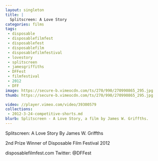 ```yaml
---
layout: singleton
title: |
  Splitscreen: A Love Story
categories: films
tags:
 - disposable
 - disposablefilmfest
 - disposablefest
 - disposablefilm
 - disposablefilmfestival
 - lovestory
 - splitscreen
 - jamesgriffiths
 - DFFest
 - filmfestival
 - 2012
 - DFF
image: https://secure-b.vimeocdn.com/ts/270/990/270990865_295.jpg
thumb: https://secure-b.vimeocdn.com/ts/270/990/270990865_295.jpg

video: //player.vimeo.com/video/39300579
collections:
 - 2012-3-24-competitive-shorts.md
blurb: Splitscreen - A Love Story, a film by James W. Griffths.
---
```


Splitscreen: A Love Story
By James W. Griffths

2nd Prize Winner of Disposable Film Festival 2012

disposablefilmfest.com
Twitter: @DFFest